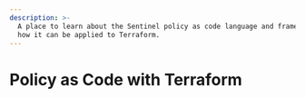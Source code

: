 ```yaml
---
description: >-
  A place to learn about the Sentinel policy as code language and framework, and
  how it can be applied to Terraform.
---
```


# Policy as Code with Terraform

